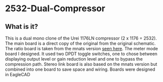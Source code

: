 # 2532-Dual-Compressor

## What is it?

This is a dual mono clone of the Urei 1176LN compressor (2 x 1176 = 2532). The main board is a direct copy of the original from the original schematic. The ratio board is taken from the mnats version [seen here](http://mnats.net/1176_revision_d.html). The meter mode board I designed. It used two DPDT toggle switches, one to chose between displaying output level or gain reduction level and one to bypass the compression path. Stereo link board is also based on the mnats version but combined into one board to save space and wiring. Boards were designed in EagleCAD

